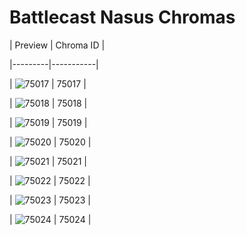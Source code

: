 # Battlecast Nasus Chromas


| Preview | Chroma ID |

|---------|-----------|

| ![75017](https://raw.communitydragon.org/latest/plugins/rcp-be-lol-game-data/global/default/v1/champion-chroma-images/75/75017.png) | 75017 |

| ![75018](https://raw.communitydragon.org/latest/plugins/rcp-be-lol-game-data/global/default/v1/champion-chroma-images/75/75018.png) | 75018 |

| ![75019](https://raw.communitydragon.org/latest/plugins/rcp-be-lol-game-data/global/default/v1/champion-chroma-images/75/75019.png) | 75019 |

| ![75020](https://raw.communitydragon.org/latest/plugins/rcp-be-lol-game-data/global/default/v1/champion-chroma-images/75/75020.png) | 75020 |

| ![75021](https://raw.communitydragon.org/latest/plugins/rcp-be-lol-game-data/global/default/v1/champion-chroma-images/75/75021.png) | 75021 |

| ![75022](https://raw.communitydragon.org/latest/plugins/rcp-be-lol-game-data/global/default/v1/champion-chroma-images/75/75022.png) | 75022 |

| ![75023](https://raw.communitydragon.org/latest/plugins/rcp-be-lol-game-data/global/default/v1/champion-chroma-images/75/75023.png) | 75023 |

| ![75024](https://raw.communitydragon.org/latest/plugins/rcp-be-lol-game-data/global/default/v1/champion-chroma-images/75/75024.png) | 75024 |